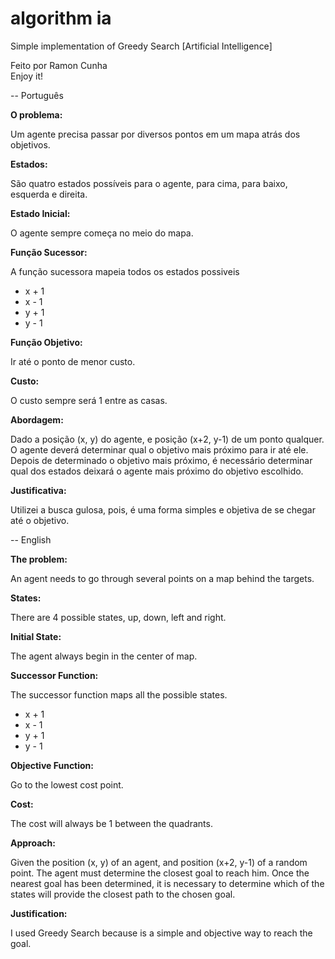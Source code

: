 # algorithm ia
Simple implementation of Greedy Search [Artificial Intelligence]

<p>Feito por Ramon Cunha<br>
Enjoy it!</p>

-- Português

**O problema:**
<p>Um agente precisa passar por diversos pontos em um mapa atrás dos objetivos.</p>

**Estados:**
<p>São quatro estados possíveis para o agente, para cima, para baixo, esquerda e direita.</p>

**Estado Inicial:**
<p>O agente sempre começa no meio do mapa.</p>

**Função Sucessor:**
<p>A função sucessora mapeia todos os estados possiveis
<ul>
  <li>x + 1</li>
  <li>x - 1</li>
  <li>y + 1</li>
  <li>y - 1</li>
</ul>
</p>

**Função Objetivo:**
<p>Ir até o ponto de menor custo.</p>

**Custo:**
<p>O custo sempre será 1 entre as casas.</p>

**Abordagem:**
<p>Dado a posição (x, y) do agente, e posição (x+2, y-1) de um ponto qualquer. O agente deverá determinar qual o objetivo mais próximo para ir até ele. Depois de determinado o objetivo mais próximo, é necessário determinar qual dos estados deixará o agente mais próximo do objetivo escolhido.</p>

**Justificativa:**
<p>Utilizei a busca gulosa, pois, é uma forma simples e objetiva de se chegar até o objetivo.</p>

-- English

**The problem:**
<p>An agent needs to go through several points on a map behind the targets.</p>

**States:**
<p>There are 4 possible states, up, down, left and right.</p>

**Initial State:**
<p>The agent always begin in the center of map.</p>

**Successor Function:**
<p>The successor function maps all the possible states.
<ul>
  <li>x + 1</li>
  <li>x - 1</li>
  <li>y + 1</li>
  <li>y - 1</li>
</ul>
</p>

**Objective Function:**
<p>Go to the lowest cost point.</p>

**Cost:**
<p>The cost will always be 1 between the quadrants.</p>

**Approach:**
<p>Given the position (x, y) of an agent, and position (x+2, y-1) of a random point. The agent must determine the closest goal to reach him. Once the nearest goal has been determined, it is necessary to determine which of the states will provide the closest path to the chosen goal.</p>

**Justification:**
<p>I used Greedy Search because is a simple and objective way to reach the goal.</p>
